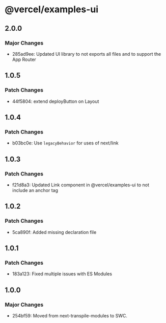 # @vercel/examples-ui

## 2.0.0

### Major Changes

- 285ad9ee: Updated UI library to not exports all files and to support the App Router

## 1.0.5

### Patch Changes

- 44f5804: extend deployButton on Layout

## 1.0.4

### Patch Changes

- b03bc0e: Use `legacyBehavior` for uses of next/link

## 1.0.3

### Patch Changes

- f21d8a3: Updated Link component in @vercel/examples-ui to not include an anchor tag

## 1.0.2

### Patch Changes

- 5ca890f: Added missing declaration file

## 1.0.1

### Patch Changes

- 183a123: Fixed multiple issues with ES Modules

## 1.0.0

### Major Changes

- 254bf59: Moved from next-transpile-modules to SWC.
